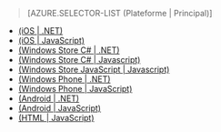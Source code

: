 > [AZURE.SELECTOR-LIST (Plateforme | Principal)]
- [(iOS | .NET)](/documentation/articles/mobile-services-dotnet-backend-ios-call-custom-api/)
- [(iOS | JavaScript)](/documentation/articles/mobile-services-ios-call-custom-api/)
- [(Windows Store C# | .NET)](/documentation/articles/mobile-services-dotnet-backend-windows-store-dotnet-call-custom-api/)
- [(Windows Store C# | Javascript)](/documentation/articles/mobile-services-windows-store-dotnet-call-custom-api/)
- [(Windows Store JavaScript | Javascript)](/documentation/articles/mobile-services-windows-store-javascript-call-custom-api/)
- [(Windows Phone | .NET)](/documentation/articles/mobile-services-dotnet-backend-windows-phone-call-custom-api/)
- [(Windows Phone | JavaScript)](/documentation/articles/mobile-services-windows-phone-call-custom-api/)
- [(Android | .NET)](/documentation/articles/mobile-services-dotnet-backend-android-call-custom-api/)
- [(Android | JavaScript)](/documentation/articles/mobile-services-android-call-custom-api/)
- [(HTML | JavaScript)](/documentation/articles/mobile-services-html-call-custom-api/)

<!--HONumber=47-->
